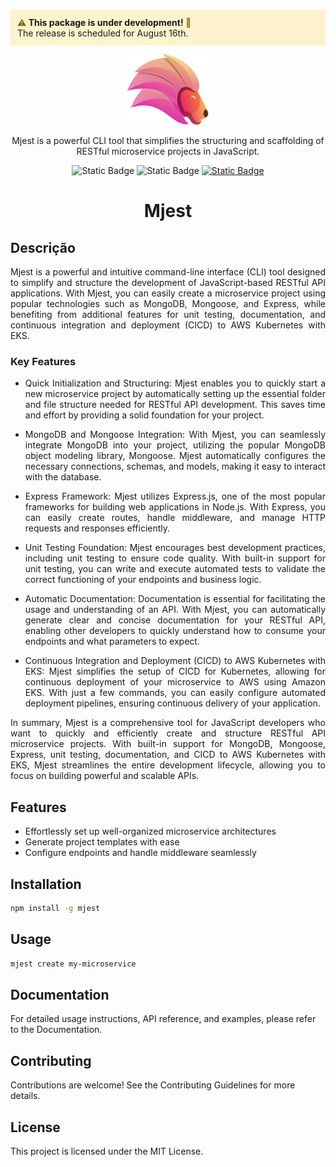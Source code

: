 
<div style="background-color: #fff3cd; padding: 10px; border: 1px solid #ffeeba;">
    <p style="margin: 0; font-weight: bold;">
        <span style="color: #856404;">&#9888;</span> <span>This package is under development! </span>
        <span style="color: #856404;">&#128679;</span>
    </p>
    <p style="margin: 0;">The release is scheduled for August 16th.</p>
</div>

<p align="center">
  <img src="https://github.com/EddieUFSM/mjest/blob/main/public/logo.png" />
</p>

<p align="center">
 Mjest is a powerful CLI tool that simplifies the structuring and scaffolding of RESTful microservice projects in JavaScript. 
</p>

<p align="center">
  <img alt="Static Badge" src="https://badge.fury.io/js/mongoose-express-sanitizer.svg">
  <img alt="Static Badge" src="https://img.shields.io/badge/licence-MIT-green">
  <a href="https://www.patreon.com/mjest"><img alt="Static Badge" src="https://img.shields.io/badge/patreon-donate-green"></a>
</p>


<h1 align="center">
  Mjest
</h1>

<h2>Descrição</h2>
<p align="justify">
  Mjest is a powerful and intuitive command-line interface (CLI) tool designed to simplify and structure the development of JavaScript-based RESTful API applications. With Mjest, you can easily create a microservice project using popular technologies such as MongoDB, Mongoose, and Express, while benefiting from additional features for unit testing, documentation, and continuous integration and deployment (CICD) to AWS Kubernetes with EKS.
</p>

<h3> Key Features </h3>
<ul>
<li> <p align="justify"> Quick Initialization and Structuring: Mjest enables you to quickly start a new microservice project by automatically setting up the essential folder and file structure needed for RESTful API development. This saves time and effort by providing a solid foundation for your project. </p> </li>
<li> <p align="justify">MongoDB and Mongoose Integration: With Mjest, you can seamlessly integrate MongoDB into your project, utilizing the popular MongoDB object modeling library, Mongoose. Mjest automatically configures the necessary connections, schemas, and models, making it easy to interact with the database.</p> </li>
<li> <p align="justify">Express Framework: Mjest utilizes Express.js, one of the most popular frameworks for building web applications in Node.js. With Express, you can easily create routes, handle middleware, and manage HTTP requests and responses efficiently.</p> </li>
<li> <p align="justify">Unit Testing Foundation: Mjest encourages best development practices, including unit testing to ensure code quality. With built-in support for unit testing, you can write and execute automated tests to validate the correct functioning of your endpoints and business logic.</p> </li>
<li> <p align="justify">Automatic Documentation: Documentation is essential for facilitating the usage and understanding of an API. With Mjest, you can automatically generate clear and concise documentation for your RESTful API, enabling other developers to quickly understand how to consume your endpoints and what parameters to expect.</p> </li>
<li> <p align="justify">Continuous Integration and Deployment (CICD) to AWS Kubernetes with EKS: Mjest simplifies the setup of CICD for Kubernetes, allowing for continuous deployment of your microservice to AWS using Amazon EKS. With just a few commands, you can easily configure automated deployment pipelines, ensuring continuous delivery of your application.</p> </li>
</ul>

<p align="justify">
In summary, Mjest is a comprehensive tool for JavaScript developers who want to quickly and efficiently create and structure RESTful API microservice projects. With built-in support for MongoDB, Mongoose, Express, unit testing, documentation, and CICD to AWS Kubernetes with EKS, Mjest streamlines the entire development lifecycle, allowing you to focus on building powerful and scalable APIs.
</p>

<h2> Features </h2>

- Effortlessly set up well-organized microservice architectures
- Generate project templates with ease
- Configure endpoints and handle middleware seamlessly

<h2> Installation </h2> 

```bash
npm install -g mjest
```

## Usage

```bash
mjest create my-microservice
```
<h2> Documentation </h2>

For detailed usage instructions, API reference, and examples, please refer to the Documentation.

<h2> Contributing </h2>

Contributions are welcome! See the Contributing Guidelines for more details.

<h2> License </h2>

This project is licensed under the MIT License.
